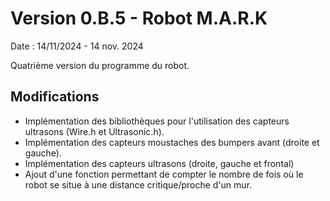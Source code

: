 # Version 0.B.5 - Robot M.A.R.K

Date : 14/11/2024 - 14 nov. 2024<br />

Quatrième version du programme du robot.

## Modifications

- Implémentation des bibliothèques pour l'utilisation des capteurs ultrasons (Wire.h et Ultrasonic.h).
- Implémentation des capteurs moustaches des bumpers avant (droite et gauche).
- Implémentation des capteurs ultrasons (droite, gauche et frontal)
- Ajout d'une fonction permettant de compter le nombre de fois où le robot se situe à une distance critique/proche d'un mur.
